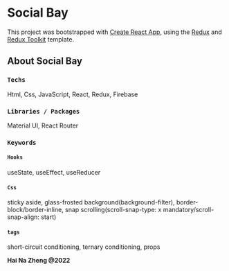 # Social Bay

This project was bootstrapped with [Create React App](https://github.com/facebook/create-react-app), using the [Redux](https://redux.js.org/) and [Redux Toolkit](https://redux-toolkit.js.org/) template.

## About Social Bay

### `Techs`
Html, Css, JavaScript, React, Redux, Firebase

### `Libraries / Packages`

Material UI, React Router

### `Keywords`

#### `Hooks`
useState, useEffect, useReducer
#### `Css`
sticky aside, glass-frosted background(background-filter), border-block/border-inline, snap scrolling(scroll-snap-type: x mandatory/scroll-snap-align: start)
#### `tags`
short-circuit conditioning, ternary conditioning, props

**Hai Na Zheng @2022**
